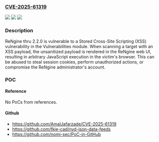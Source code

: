 ### [CVE-2025-61319](https://cve.mitre.org/cgi-bin/cvename.cgi?name=CVE-2025-61319)
![](https://img.shields.io/static/v1?label=Product&message=n%2Fa&color=blue)
![](https://img.shields.io/static/v1?label=Version&message=n%2Fa%20&color=brightgreen)
![](https://img.shields.io/static/v1?label=Vulnerability&message=n%2Fa&color=brightgreen)

### Description

ReNgine thru 2.2.0 is vulnerable to a Stored Cross-Site Scripting (XSS) vulnerability in the Vulnerabilities module. When scanning a target with an XSS payload, the unsanitized payload is rendered in the ReNgine web UI, resulting in arbitrary JavaScript execution in the victim's browser. This can be abused to steal session cookies, perform unauthorized actions, or compromise the ReNgine administrator's account.

### POC

#### Reference
No PoCs from references.

#### Github
- https://github.com/AmalJafarzade/CVE-2025-61319
- https://github.com/fkie-cad/nvd-json-data-feeds
- https://github.com/nomi-sec/PoC-in-GitHub

